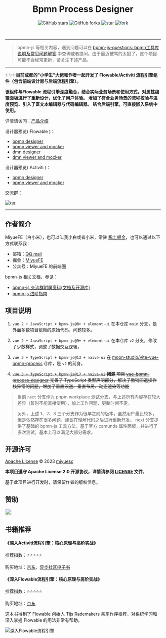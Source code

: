 <h1 align="center">Bpmn Process Designer</h1>

<p align="center">
<img alt="GitHub stars" src="https://img.shields.io/github/stars/miyuesc/bpmn-process-designer?style=flat&logo=github" />
<img alt="GitHub forks" src="https://img.shields.io/github/forks/miyuesc/bpmn-process-designer?style=flat&logo=github" />
<img src='https://gitee.com/miyuesc/bpmn-process-designer/badge/star.svg?theme=dark' alt='star' />
<img src='https://gitee.com/miyuesc/bpmn-process-designer/badge/fork.svg?theme=dark' alt='fork' />
</p>

<p align="center">
<img src="https://img.shields.io/badge/Vue-2.x-brightgreen" alt="" />
<img src="https://img.shields.io/badge/ElementUI-%5E2.13-brightgreen" alt="" />
<img src="https://img.shields.io/badge/Bpmn.js-%5E8.8.3-brightgreen" alt="" />
</p>

---

> bpmn-js 等相关内容，遇到问题可以在 [bpmn-js-questions: bpmn工具库说明及常见问题解答](https://github.com/miyuesc/bpmn-js-questions) 中查询或者提问。由于最近被骂的太狠了，这个项目可能不会经常更新，请关注下述产品。

---

✨✨✨**目前成都的"小学生"大佬和作者一起开发了 Flowable/Activiti 流程引擎组件（包含前端设计器与后端流程引擎）。**

**该组件与Flowable 流程引擎深度融合，结合实际业务场景和使用方式，对属性编辑面板进行了重新设计，优化了用户体验。 增加了符合业务场景的流程校验与进度预览、引入了富文本编辑器与代码编辑器。 结合后端引擎，可直接嵌入系统中使用。**

详情请访问：[产品介绍](https://www.bpmport.com/products)

设计器预览( Flowable )：

- [bpmn designer](https://designer.bpmport.com/designer/)
- [bpmn viewer and mocker](https://designer.bpmport.com/viewer/)
- [dmn designer](https://designer.bpmport.com/dmn/)
- [dmn viewer and mocker](https://designer.bpmport.com/dmnviewer/)

设计器预览( Activiti )：
- [bpmn designer](https://designer.bpmport.com/activiti/)
- [bpmn viewer and mocker](https://designer.bpmport.com/activiti/viewer/#/)

交流群：

![qq](./docs/qq-group.png)

---

## 作者简介

MiyueFE（白小米），也可以叫我小白或者小米，常驻 [稀土掘金](https://juejin.cn/)，也可以通过以下方式联系我：

- 邮箱：[QQ mail](mailto:913784771@qq.com)
- 掘金：[MiyueFE](https://juejin.cn/user/747323639208391)
- 公众号：MiyueFE 的前端圈

bpmn-js 相关文档，参见：

- [bpmn-js 交流群附属资料(文档及开源库)](https://juejin.cn/post/7304831120710434868)
- [bpmn.js 进阶指南](https://juejin.cn/column/6964382482007490590)

## 项目说明

1. `vue 2 + JavaScript + bpmn-js@8+ + element-ui` 在本仓库 `main` 分支，是外面多数项目依赖的原始代码，问题较多。

2. `vue 2 + JavaScript + bpmn-js@9+ + element-ui` 在本仓库 `v2` 分支，修改了少数样式，调整了数据交互逻辑。

3. `vue 3 + TypeScript + bpmn-js@13 + naive-ui` 在 [moon-studio/vite-vue-bpmn-process](https://github.com/moon-studio/vite-vue-bpmn-process) 仓库，是 `v2` 的前身。

4. ~~`vue 3 + TypeScript + bpmn-js@17 + naive-ui` **闭源** 项目 [vue-bpmn-process-designer](https://bpmn.miyuefe.cn) 完善了 TypeScript 类型声明部分，解决了撤销回退操作栈异常的问题，增加了垂直泳道、垂直布局、动态渲染等功能~~


> 当前 `next` 分支作为 pnpm workplace 测试分支，与上述所有内容存在较大差异（暂时不能直接使用），加上工作问题，更新时间不定。
> 
> 另外，上述 1、2、3 三个分支作为很早之前的版本，虽然用户量比较多，但是依然存在很多问题，建议在理解代码之后进行重新开发。
> next 分支提供了基础的 bpmn-js 工具方法，基于官方 camunda 属性面板，并进行了多次测试，基本上可以满足大部分需求。

## 开源许可

[Apache License](https://github.com/miyuesc/bpmn-process-designer/blob/next/LICENSE) © 2023 [miyuesc](https://github.com/miyuesc)

**本项目遵守 Apache License 2.0 开源协议，详情请参阅 [LICENSE](https://github.com/miyuesc/bpmn-process-designer/blob/next/LICENSE) 文件**。

基于此项目进行开发时，请保留作者的版权信息。

## 赞助

[<img src="https://api.gitsponsors.com/api/badge/img?id=318393347" height="20">](https://api.gitsponsors.com/api/badge/link?p=J+hXKkHNzEZhBfJHv8gFbXIPQJr/lskVla/9OXl2u6dEePkM0zMNIOqvBzKBJXYpFu3keXr+AaAuA82yHaSlAtm55aR+2d3v6I2S470pm4J0IUIkwfedWRoUUe1txNc58ijAx6i+jBZiwLsqnmIdaQ==)

## 书籍推荐

#### 《深入Activiti流程引擎：核心原理与高阶实战》

推荐指数：⭐⭐⭐⭐⭐

购买地址：[京东](https://item.jd.com/13928958.html)、[异步社区电子书](https://www.epubit.com/bookDetails?id=UBd189db7e65bd)

#### 《深入Flowable流程引擎：核心原理与高阶实战》

推荐指数：⭐⭐⭐⭐⭐

购买地址：[京东](https://item.jd.com/14804836.html)

这本书得到了 Flowable 创始人 Tijs Rademakers 亲笔作序推荐，对系统学习和深入掌握 Flowable 的用法非常有帮助。

![深入Flowable流程引擎](https://img14.360buyimg.com/n0/jfs/t1/108850/37/53916/154540/66f612a3Fdb62296b/2d4c3001da6dd921.jpg)
